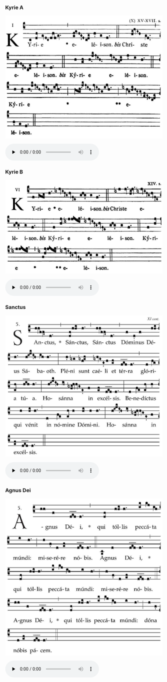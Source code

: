 ### Kyrie A

![](images/mass-xvii-kyrie-a.jpg)

<audio src="https://storage.googleapis.com/kyriale/djc_17_kyrie_a_mp3_1.mp3" preload="none" controls="controls"></audio>

### Kyrie B

![](images/mass-xvii-kyrie-b.jpg)

<audio src="https://storage.googleapis.com/kyriale/djc_17_kyrie_b_mp3_1.mp3" preload="none" controls="controls"></audio>

### Sanctus

![](images/mass-xvii-sanctus.jpg)

<audio src="https://storage.googleapis.com/kyriale/djc_17_sanctus_mp3_1.mp3" preload="none" controls="controls"></audio>

### Agnus Dei

![](images/mass-xvii-agnus.jpg)

<audio src="https://storage.googleapis.com/kyriale/djc_17_agnus_mp3_1.mp3" preload="none" controls="controls"></audio>
